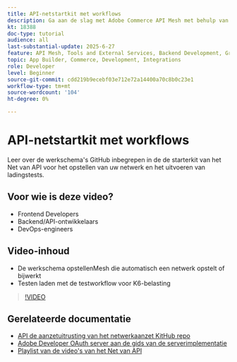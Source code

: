 ```yaml
---
title: API-netstartkit met workflows
description: Ga aan de slag met Adobe Commerce API Mesh met behulp van workflows voor het implementeren van uw netwerk- en laadtests.
kt: 18388
doc-type: tutorial
audience: all
last-substantial-update: 2025-6-27
feature: API Mesh, Tools and External Services, Backend Development, GraphQL, Storefront
topic: App Builder, Commerce, Development, Integrations
role: Developer
level: Beginner
source-git-commit: cdd219b9ecebf03e712e72a14400a70c8b0c23e1
workflow-type: tm+mt
source-wordcount: '104'
ht-degree: 0%

---
```


# API-netstartkit met workflows

Leer over de werkschema&#39;s GitHub inbegrepen in de de starterkit van het Net van API voor het opstellen van uw netwerk en het uitvoeren van ladingstests.

## Voor wie is deze video?

* Frontend Developers
* Backend/API-ontwikkelaars
* DevOps-engineers

## Video-inhoud

* De werkschema opstellenMesh die automatisch een netwerk opstelt of bijwerkt
* Testen laden met de testworkflow voor K6-belasting

>[!VIDEO](https://video.tv.adobe.com/v/3464524?learn=on&enablevpops)

## Gerelateerde documentatie

* [ API de aanzetuitrusting van het netwerkaanzet KitHub repo ](https://github.com/adobe-commerce/api-mesh-starter-kit)
* [ Adobe Developer OAuth server aan de gids van de serverimplementatie ](https://developer.adobe.com/developer-console/docs/guides/authentication/ServerToServerAuthentication/implementation)
* [ Playlist van de video&#39;s van het Net van API ](https://experienceleague.adobe.com/en/playlists/commerce-get-started-app-builder-and-api-mesh)
